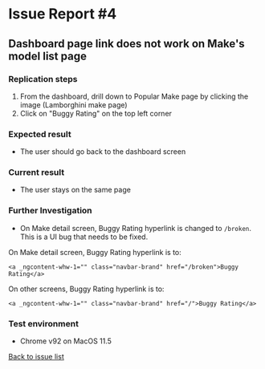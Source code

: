 # Issue Report #4

## Dashboard page link does not work on Make's model list page

### Replication steps
1. From the dashboard, drill down to Popular Make page by clicking the image (Lamborghini make page)
2. Click on "Buggy Rating" on the top left corner

### Expected result
* The user should go back to the dashboard screen

### Current result
* The user stays on the same page

### Further Investigation
* On Make detail screen, Buggy Rating hyperlink is changed to `/broken`. This is a UI bug that needs to be fixed.

On Make detail screen, Buggy Rating hyperlink is to:
```
<a _ngcontent-whw-1="" class="navbar-brand" href="/broken">Buggy Rating</a>
```

On other screens, Buggy Rating hyperlink is to:
```
<a _ngcontent-whw-1="" class="navbar-brand" href="/">Buggy Rating</a>
```


### Test environment
* Chrome v92 on MacOS 11.5

[Back to issue list](./IssueList.md)